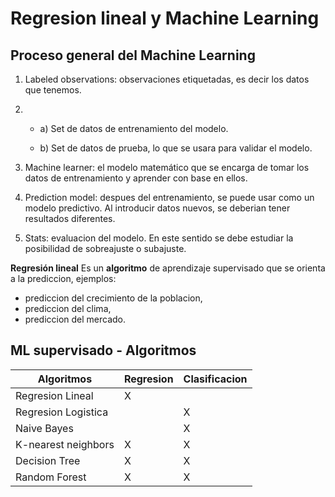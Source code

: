 # Regresion lineal y Machine Learning

## Proceso general del Machine Learning

1. Labeled observations: observaciones etiquetadas, es decir los datos que tenemos.

2. 
    - a) Set de datos de entrenamiento del modelo.

    - b) Set de datos de prueba, lo que se usara para validar el modelo.

3. Machine learner: el modelo matemático que se encarga de tomar los datos de entrenamiento y aprender con base en ellos.

4. Prediction model: despues del entrenamiento, se puede usar como un modelo predictivo. Al introducir datos nuevos, se deberian tener resultados diferentes.

5. Stats: evaluacion del modelo. En este sentido se debe estudiar la posibilidad de sobreajuste o subajuste.

**Regresión lineal**
Es un **algoritmo** de aprendizaje supervisado que se orienta a la prediccion, ejemplos:

- prediccion del crecimiento de la poblacion,
- prediccion del clima,
- prediccion del mercado.

## ML supervisado - Algoritmos

Algoritmos | Regresion | Clasificacion
-----------|-----------|---------------
Regresion Lineal | X | 
Regresion Logistica |  | X
Naive Bayes |  | X
K-nearest neighbors | X | X
Decision Tree | X | X
Random Forest | X | X